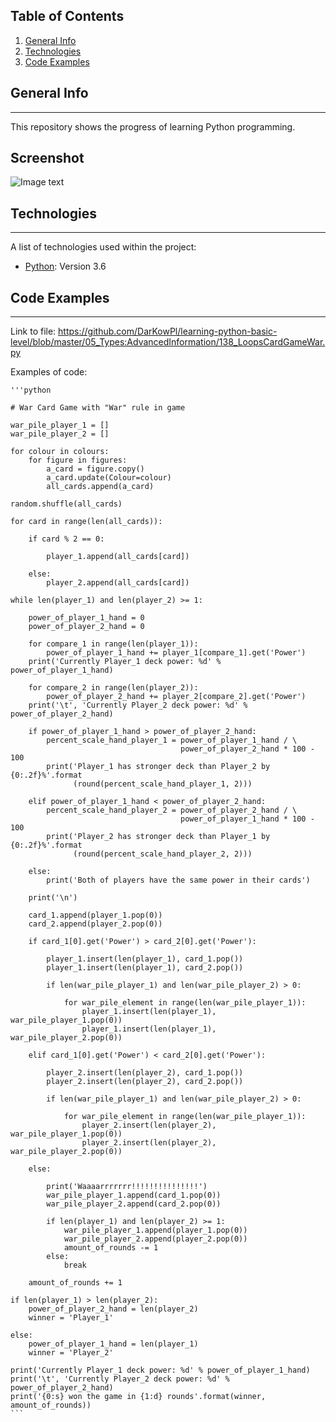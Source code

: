 ## Table of Contents
1. [General Info](#general-info)
2. [Technologies](#technologies)
3. [Code Examples](#code-examples)
## General Info
***
This repository shows the progress of learning Python programming.
## Screenshot
![Image text](https://www.python.org/static/community_logos/python-logo-master-v3-TM.png)
## Technologies
***
A list of technologies used within the project:
* [Python](https://www.python.org/downloads/release/python-360/): Version 3.6 
## Code Examples
***
Link to file: https://github.com/DarKowPl/learning-python-basic-level/blob/master/05_Types:AdvancedInformation/138_LoopsCardGameWar.py

Examples of code:

    
    '''python
    
    # War Card Game with "War" rule in game
    
    war_pile_player_1 = []
    war_pile_player_2 = []
    
    for colour in colours:
        for figure in figures:
            a_card = figure.copy()
            a_card.update(Colour=colour)
            all_cards.append(a_card)
    
    random.shuffle(all_cards)
    
    for card in range(len(all_cards)):
    
        if card % 2 == 0:
    
            player_1.append(all_cards[card])
    
        else:
            player_2.append(all_cards[card])
    
    while len(player_1) and len(player_2) >= 1:
    
        power_of_player_1_hand = 0
        power_of_player_2_hand = 0
    
        for compare_1 in range(len(player_1)):
            power_of_player_1_hand += player_1[compare_1].get('Power')
        print('Currently Player_1 deck power: %d' % power_of_player_1_hand)
    
        for compare_2 in range(len(player_2)):
            power_of_player_2_hand += player_2[compare_2].get('Power')
        print('\t', 'Currently Player_2 deck power: %d' % power_of_player_2_hand)
    
        if power_of_player_1_hand > power_of_player_2_hand:
            percent_scale_hand_player_1 = power_of_player_1_hand / \
                                          power_of_player_2_hand * 100 - 100
            print('Player_1 has stronger deck than Player_2 by {0:.2f}%'.format
                  (round(percent_scale_hand_player_1, 2)))
    
        elif power_of_player_1_hand < power_of_player_2_hand:
            percent_scale_hand_player_2 = power_of_player_2_hand / \
                                          power_of_player_1_hand * 100 - 100
            print('Player_2 has stronger deck than Player_1 by {0:.2f}%'.format
                  (round(percent_scale_hand_player_2, 2)))
    
        else:
            print('Both of players have the same power in their cards')
    
        print('\n')
    
        card_1.append(player_1.pop(0))
        card_2.append(player_2.pop(0))
    
        if card_1[0].get('Power') > card_2[0].get('Power'):
    
            player_1.insert(len(player_1), card_1.pop())
            player_1.insert(len(player_1), card_2.pop())
    
            if len(war_pile_player_1) and len(war_pile_player_2) > 0:
    
                for war_pile_element in range(len(war_pile_player_1)):
                    player_1.insert(len(player_1), war_pile_player_1.pop(0))
                    player_1.insert(len(player_1), war_pile_player_2.pop(0))
    
        elif card_1[0].get('Power') < card_2[0].get('Power'):
    
            player_2.insert(len(player_2), card_1.pop())
            player_2.insert(len(player_2), card_2.pop())
    
            if len(war_pile_player_1) and len(war_pile_player_2) > 0:
    
                for war_pile_element in range(len(war_pile_player_1)):
                    player_2.insert(len(player_2), war_pile_player_1.pop(0))
                    player_2.insert(len(player_2), war_pile_player_2.pop(0))
    
        else:
    
            print('Waaaarrrrrrr!!!!!!!!!!!!!!!')
            war_pile_player_1.append(card_1.pop(0))
            war_pile_player_2.append(card_2.pop(0))
    
            if len(player_1) and len(player_2) >= 1:
                war_pile_player_1.append(player_1.pop(0))
                war_pile_player_2.append(player_2.pop(0))
                amount_of_rounds -= 1
            else:
                break
    
        amount_of_rounds += 1
    
    if len(player_1) > len(player_2):
        power_of_player_2_hand = len(player_2)
        winner = 'Player_1'
    
    else:
        power_of_player_1_hand = len(player_1)
        winner = 'Player_2'
    
    print('Currently Player_1 deck power: %d' % power_of_player_1_hand)
    print('\t', 'Currently Player_2 deck power: %d' % power_of_player_2_hand)
    print('{0:s} won the game in {1:d} rounds'.format(winner, amount_of_rounds))
    ```
